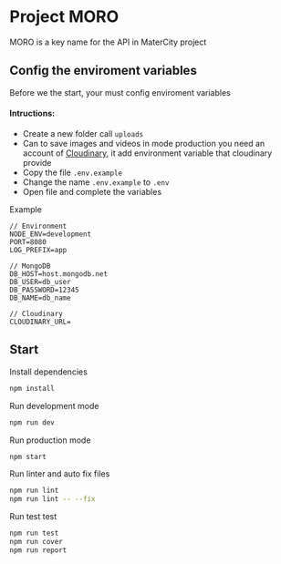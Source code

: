# Project MORO

MORO is a key name for the API in MaterCity project

## Config the enviroment variables
Before we the start, your must config enviroment variables

#### Intructions:
- Create a new folder call `uploads`
- Can to save images and videos in mode production you need an account of [Cloudinary](https://cloudinary.com/), it add environment variable that cloudinary provide
- Copy the file `.env.example`
- Change the name `.env.example` to `.env`
- Open file and complete the variables

Example
```
// Environment
NODE_ENV=development
PORT=8080
LOG_PREFIX=app

// MongoDB
DB_HOST=host.mongodb.net
DB_USER=db_user
DB_PASSWORD=12345
DB_NAME=db_name

// Cloudinary
CLOUDINARY_URL=
```

## Start
Install dependencies
```bash
npm install
```

Run development mode
```bash
npm run dev
```

Run production mode
```bash
npm start
```

Run linter and auto fix files
```bash
npm run lint
npm run lint -- --fix
```

Run test test
```bash
npm run test
npm run cover
npm run report
```